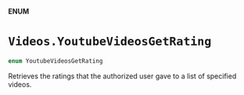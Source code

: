 **ENUM**

# `Videos.YoutubeVideosGetRating`

```swift
enum YoutubeVideosGetRating
```

Retrieves the ratings that the authorized user gave to a list of specified videos.
